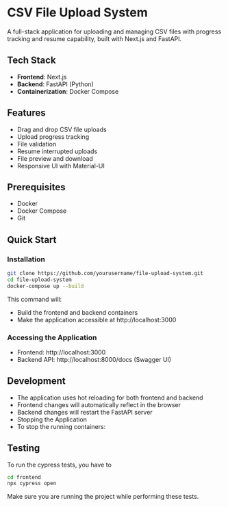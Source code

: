 # CSV File Upload System

A full-stack application for uploading and managing CSV files with progress tracking and resume capability, built with Next.js and FastAPI.

## Tech Stack

- **Frontend**: Next.js
- **Backend**: FastAPI (Python)
- **Containerization**: Docker Compose

## Features

- Drag and drop CSV file uploads
- Upload progress tracking
- File validation
- Resume interrupted uploads
- File preview and download
- Responsive UI with Material-UI

## Prerequisites

- Docker
- Docker Compose
- Git

## Quick Start

### Installation

```bash
git clone https://github.com/yourusername/file-upload-system.git
cd file-upload-system
docker-compose up --build
```

This command will:

- Build the frontend and backend containers
- Make the application accessible at http://localhost:3000

### Accessing the Application

- Frontend: http://localhost:3000
- Backend API: http://localhost:8000/docs (Swagger UI)

## Development

- The application uses hot reloading for both frontend and backend
- Frontend changes will automatically reflect in the browser
- Backend changes will restart the FastAPI server
- Stopping the Application
- To stop the running containers:


## Testing

To run the cypress tests, you have to 
```bash
cd frontend
npx cypress open
```
Make sure you are running the project while performing these tests.
